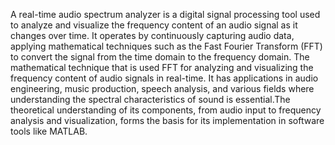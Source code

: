 A real-time audio spectrum analyzer is a digital signal processing tool used to analyze and visualize the frequency content of an audio signal as it changes over time. It operates by continuously capturing audio data, applying mathematical techniques such as the Fast Fourier Transform (FFT) to convert the signal from the time domain to the frequency domain. The mathematical technique that is used FFT for analyzing and visualizing the frequency content of audio signals in real-time. It has applications in audio engineering, music production, speech analysis, and various fields where understanding the spectral characteristics of sound is essential.The theoretical understanding of its components, from audio input to frequency analysis and visualization, forms the basis for its implementation in software tools like MATLAB.
